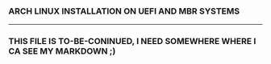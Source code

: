 ### ARCH LINUX INSTALLATION ON UEFI AND MBR SYSTEMS
***

### THIS FILE IS TO-BE-CONINUED, I NEED SOMEWHERE WHERE I CA SEE MY MARKDOWN ;)
